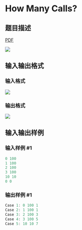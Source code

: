 # How Many Calls?

## 题目描述

[problemUrl]: https://uva.onlinejudge.org/index.php?option=com_onlinejudge&Itemid=8&category=17&page=show_problem&problem=1459

[PDF](https://uva.onlinejudge.org/external/105/p10518.pdf)

![](https://cdn.luogu.com.cn/upload/vjudge_pic/UVA10518/363439585d2058106e26e4ff4e4fdc99bb2fba1e.png)

## 输入输出格式

### 输入格式

![](https://cdn.luogu.com.cn/upload/vjudge_pic/UVA10518/d70a1055947759efc7a1a4ab0328ebae1d229f80.png)

### 输出格式

![](https://cdn.luogu.com.cn/upload/vjudge_pic/UVA10518/fced2e0b91c4d89d2a3bf4ed59774db3968c203a.png)

## 输入输出样例

### 输入样例 #1

```cpp
0 100
1 100
2 100
3 100
10 10
0 0
```


### 输出样例 #1

```cpp
Case 1: 0 100 1
Case 2: 1 100 1
Case 3: 2 100 3
Case 4: 3 100 5
Case 5: 10 10 7
```


